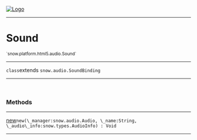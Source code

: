 
[![Logo](../../../../../images/logo.png)](../../../../../api/index.html)

---



<h1>Sound</h1>
<small>`snow.platform.html5.audio.Sound`</small>



---

`class`extends <code><span>snow.audio.SoundBinding</span></code>

---

&nbsp;
&nbsp;







<h3>Methods</h3> <hr/><span class="method apipage">
            <a name="new"><a class="lift" href="#new">new</a></a><code class="signature apipage">new(\_manager:snow.audio.Audio<span></span>, \_name:String<span></span>, \_audio\_info:snow.types.AudioInfo<span></span>) : Void</code><br/><span class="small_desc_flat"></span>
        </span>
    





---

&nbsp;
&nbsp;
&nbsp;
&nbsp;